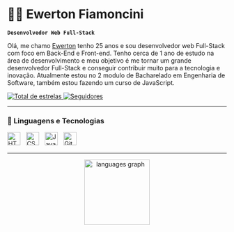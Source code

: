 # 👨‍💻 Ewerton Fiamoncini

**`Desenvolvedor Web Full-Stack`**

Olá, me chamo [Ewerton](https://www.linkedin.com/in/ewerton-fiamoncini/) tenho 25 anos e sou desenvolvedor web Full-Stack com foco em Back-End e Front-end. Tenho cerca de 1 ano de estudo na área de desenvolvimento e meu objetivo é me tornar um grande desenvolvedor Full-Stack e conseguir contribuir muito para a tecnologia e inovação. Atualmente estou no 2 modulo de Bacharelado em Engenharia de Software, também estou fazendo um curso de JavaScript.


<p align="left">
    <a href="https://github.com/ewefiamoncini?tab=repositories&sort=stargazers">
        <img 
            alt="Total de estrelas" 
            title="Total de estrelas GitHub" 
            src="https://custom-icon-badges.demolab.com/github/stars/ewefiamoncini?color=55960c&style=for-the-badge&labelColor=488207&logo=star&label=estrelas"
        />
    </a>
    <a href="https://github.com/isabelamarquess?tab=followers">
        <img 
            alt="Seguidores" 
            title="Me siga no GitHub" 
            src="https://custom-icon-badges.demolab.com/github/followers/ewefiamoncini?color=236ad3&labelColor=1155ba&style=for-the-badge&logo=github&label=Seguidores&logoColor=white"
        />
    </a>
</p>

---

### 🤖 Linguagens e Tecnologias

<img 
    align="left" 
    alt="HTML"
    title="HTML" 
    width="30px" 
    style="padding-right: 10px;" 
    src="https://cdn.jsdelivr.net/gh/devicons/devicon@latest/icons/html5/html5-original.svg" 
/>
<img 
    align="left" 
    alt="CSS" 
    title="CSS"
    width="30px" 
    style="padding-right: 10px;" 
    src="https://cdn.jsdelivr.net/gh/devicons/devicon@latest/icons/css3/css3-original.svg" 
/>
<img 
    align="left" 
    alt="JavaScript" 
    title="JavaScript"
    width="30px" 
    style="padding-right: 10px;" 
    src="https://cdn.jsdelivr.net/gh/devicons/devicon@latest/icons/javascript/javascript-original.svg" 
/>

<img 
    align="left" 
    alt="Git" 
    title="Git"
    width="30px" 
    style="padding-right: 10px;" 
    src="https://cdn.jsdelivr.net/gh/devicons/devicon@latest/icons/git/git-original.svg" 
/>
 <!--<img src="https://cdn.jsdelivr.net/gh/devicons/devicon/icons/nodejs/nodejs-original.svg" height="30" alt="nodejs logo"  />-->

<br/>
<br/>

---

<div align="center">
  <img src="https://github-readme-stats.vercel.app/api/top-langs?username=ewefiamoncini&locale=en&hide_title=false&layout=compact&card_width=320&langs_count=5&theme=dracula&hide_border=false&order=2" height="150" alt="languages graph"  />
</div>
